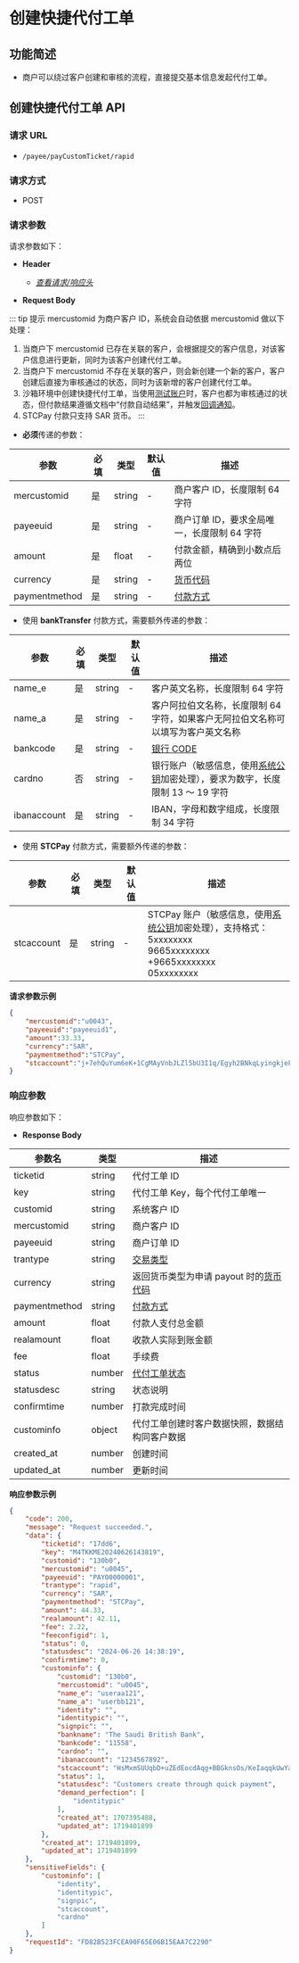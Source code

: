 # 创建快捷代付工单

## 功能简述

- 商户可以绕过客户创建和审核的流程，直接提交基本信息发起代付工单。

## 创建快捷代付工单 API

### 请求 URL

- `/payee/payCustomTicket/rapid`

### 请求方式

- POST

### 请求参数

请求参数如下：

- **Header**

  - [_查看请求/响应头_](/zh/payoutApi/apiRule/header)

- **Request Body**

::: tip 提示
mercustomid 为商户客户 ID，系统会自动依据 mercustomid 做以下处理：
1. 当商户下 mercustomid 已存在关联的客户，会根据提交的客户信息，对该客户信息进行更新，同时为该客户创建代付工单。
2. 当商户下 mercustomid 不存在关联的客户，则会新创建一个新的客户，客户创建后直接为审核通过的状态，同时为该新增的客户创建代付工单。
3. 沙箱环境中创建快捷代付工单，当使用[测试账户](/zh/payoutApi/appendix/testAccount)时，客户也都为审核通过的状态，但付款结果遵循文档中“付款自动结果”，并触发[回调通知](/zh/payoutApi/notification/notification)。
4. STCPay 付款只支持 SAR 货币。
:::

* **必须**传递的参数：

| **参数**      | **必填** | **类型** | **默认值** | **描述**                                         |
| ------------- | -------- | -------- | ---------- | ------------------------------------------------ |
| mercustomid   | 是       | string   | -          | 商户客户 ID，长度限制 64 字符                    |
| payeeuid      | 是       | string   | -          | 商户订单 ID，要求全局唯一，长度限制 64 字符      |
| amount        | 是       | float    | -          | 付款金额，精确到小数点后两位                     |
| currency      | 是       | string   | -          | [货币代码](/zh/payoutApi/appendix/currency)      |
| paymentmethod | 是       | string   | -          | [付款方式](/zh/payoutApi/appendix/paymentMethod) |

* 使用 **bankTransfer** 付款方式，需要额外传递的参数：

| **参数**    | **必填** | **类型** | **默认值** | **描述**                                                                                                                        |
| ----------- | -------- | -------- | ---------- | ------------------------------------------------------------------------------------------------------------------------------- |
| name_e      | 是       | string   | -          | 客户英文名称，长度限制 64 字符                                                                                                  |
| name_a      | 是       | string   | -          | 客户阿拉伯文名称，长度限制 64 字符，如果客户无阿拉伯文名称可以填写为客户英文名称                                                |
| bankcode    | 是       | string   | -          | [银行 CODE](/zh/payoutApi/banks/bankList)                                                                                       |
| cardno      | 否       | string   | -          | 银行账户（敏感信息，使用[系统公钥](/zh/payoutApi/apiRule/certificateKey#系统公钥)加密处理），要求为数字，长度限制 13 ～ 19 字符 |
| ibanaccount | 是       | string   | -          | IBAN，字母和数字组成，长度限制 34 字符                                                                                          |

* 使用 **STCPay** 付款方式，需要额外传递的参数：

| **参数**   | **必填** | **类型** | **默认值** | **描述**                                                                                                                                                                      |
| ---------- | -------- | -------- | ---------- | ----------------------------------------------------------------------------------------------------------------------------------------------------------------------------- |
| stcaccount | 是       | string   | -          | STCPay 账户（敏感信息，使用[系统公钥](/zh/payoutApi/apiRule/certificateKey#系统公钥)加密处理），支持格式：<br> 5xxxxxxxx <br> 9665xxxxxxxx <br> +9665xxxxxxxx <br> 05xxxxxxxx |

**请求参数示例**

```json
{
    "mercustomid":"u0043",
    "payeeuid":"payeeuid1",
    "amount":33.33,
    "currency":"SAR",
    "paymentmethod":"STCPay",
    "stcaccount":"j+7ehQuYum6eK+1CgMAyVnbJLZl5bU3I1q/Egyh2BNkqLyingkjeFuX+an2mkqZ2IaK1038zNhz7lvnix+R4C7gGM/hWSwZ2/OReoO4CTKfB8KH+XyYNEKgkd+5BIE/w35ssJNgCHy7BlqZz9sm2hboz6DOZAcY/Sv7eya328yChDllr8MlUY87x+yTN+EEjiUajvFA3RB7Lx/+DcQgkx58fmlrq4JhwlqnjKJllSimnqwK9DB6nKsNQAHONLzGndl4nAaL441EGyP0tVU+roSd0uJU1hpc+Gq9HKLr1N3rt1Y7QEd9+wHwZ3EBf0dUdIq94gC1ZuZ0VU+pBRim40Q=="
}
```

### 响应参数

响应参数如下：

- **Response Body**

| **参数名**    | **类型** | **描述**                                                                  |
| ------------- | -------- | ------------------------------------------------------------------------- |
| ticketid      | string   | 代付工单 ID                                                               |
| key           | string   | 代付工单 Key，每个代付工单唯一                                            |
| customid      | string   | 系统客户 ID                                                               |
| mercustomid   | string   | 商户客户 ID                                                               |
| payeeuid      | string   | 商户订单 ID                                                               |
| trantype      | string   | [交易类型](/zh/payoutApi/appendix/tranType)                               |
| currency      | string   | 返回货币类型为申请 payout 时的[货币代码](/zh/payoutApi/appendix/currency) |
| paymentmethod | string   | [付款方式](/zh/payoutApi/appendix/paymentMethod)                          |
| amount        | float    | 付款人支付总金额                                                          |
| realamount    | float    | 收款人实际到账金额                                                        |
| fee           | float    | 手续费                                                                    |
| status        | number   | [代付工单状态](/zh/payoutApi/appendix/paymentStatus)                      |
| statusdesc    | string   | 状态说明                                                                  |
| confirmtime   | number   | 打款完成时间                                                              |
| custominfo    | object   | 代付工单创建时客户数据快照，数据结构同客户数据                            |
| created_at    | number   | 创建时间                                                                  |
| updated_at    | number   | 更新时间                                                                  |

**响应参数示例**

```json
{
    "code": 200,
    "message": "Request succeeded.",
    "data": {
        "ticketid": "17dd6",
        "key": "M4TKKME20240626143819",
        "customid": "130b0",
        "mercustomid": "u0045",
        "payeeuid": "PAY00000001",
        "trantype": "rapid",
        "currency": "SAR",
        "paymentmethod": "STCPay",
        "amount": 44.33,
        "realamount": 42.11,
        "fee": 2.22,
        "feeconfigid": 1,
        "status": 0,
        "statusdesc": "2024-06-26 14:38:19",
        "confirmtime": 0,
        "custominfo": {
            "customid": "130b0",
            "mercustomid": "u0045",
            "name_e": "useraa121",
            "name_a": "userbb121",
            "identity": "",
            "identitypic": "",
            "signpic": "",
            "bankname": "The Saudi British Bank",
            "bankcode": "11558",
            "cardno": "",
            "ibanaccount": "1234567892",
            "stcaccount": "HsMxmSUUqbD+uZEdEocdAqg+BBGknsOs/KeIaqqkUwYaKlv20g3J/YVhDYD+enecBLOP8tzpRPQU+E7bsw1FccP/jzb/rVUpgUPUqcflJMnxUiUacZrHWgq4U/0QclUrWfCrl+78av236LlobEgN7jgNDzuBpiApJhQrb1j3bzqFDmTapOHR3DNDyCOBkhkgkGjlFWz9p2duv4TgDNfmy3RbbV9dfpEI8PcteGTmqsBXKf0794SPvLAj+m4RO5iYwE6l8JoYlFXqEl+8Ruppt+ZH9Zv6whVgp5Qtl5tlalV9o0+t3Z4qg6jJcaVDmp0hMO4rCw07YV04FHCCUtth+g==",
            "status": 1,
            "statusdesc": "Customers create through quick payment",
            "demand_perfection": [
                "identitypic"
            ],
            "created_at": 1707395488,
            "updated_at": 1719401899
        },
        "created_at": 1719401899,
        "updated_at": 1719401899
    },
    "sensitiveFields": {
        "custominfo": [
            "identity",
            "identitypic",
            "signpic",
            "stcaccount",
            "cardno"
        ]
    },
    "requestId": "FD82B523FCEA90F65E06B15EAA7C2290"
}
```